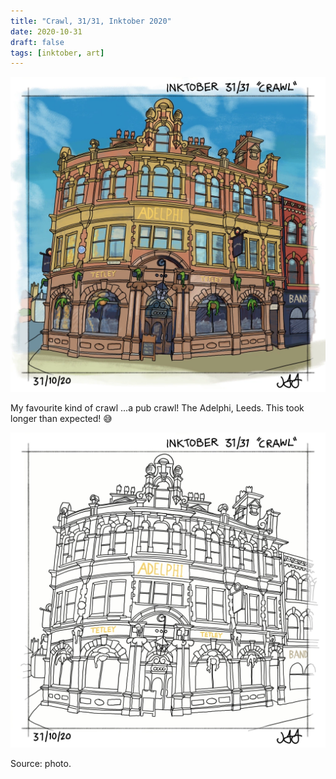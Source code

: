 ```yaml
---
title: "Crawl, 31/31, Inktober 2020"
date: 2020-10-31
draft: false
tags: [inktober, art]
---
```


![WEBP](crawl.webp "Crawl")

My favourite kind of crawl ...a pub crawl! The Adelphi, Leeds. This took longer than expected! 😅

![WEBP](crawl_outline.webp "Crawl outline")

Source: photo.
